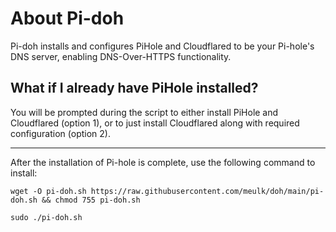 # About Pi-doh 

Pi-doh installs and configures PiHole and Cloudflared to be your Pi-hole's DNS server, enabling DNS-Over-HTTPS functionality.

## What if I already have PiHole installed? ##
You will be prompted during the script to either install PiHole and Cloudflared (option 1), or to just install Cloudflared along with required configuration (option 2).

___
After the installation of Pi-hole is complete, use the following command to install:

`wget -O pi-doh.sh https://raw.githubusercontent.com/meulk/doh/main/pi-doh.sh && chmod 755 pi-doh.sh`

`sudo ./pi-doh.sh`
